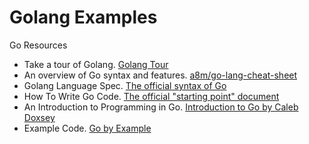 # Golang Examples

Go Resources

* Take a tour of Golang. [Golang Tour](https://tour.golang.org/welcome/1)
* An overview of Go syntax and features. [a8m/go-lang-cheat-sheet](https://github.com/a8m/go-lang-cheat-sheet)
* Golang Language Spec. [The official syntax of Go](https://golang.org/ref/spec)
* How To Write Go Code. [The official "starting point" document](https://golang.org/doc/code.html)
* An Introduction to Programming in Go. [Introduction to Go by Caleb Doxsey](https://www.golang-book.com/books/intro)
* Example Code. [Go by Example](https://gobyexample.com)